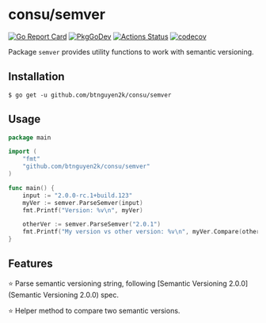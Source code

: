 # consu/semver

[![Go Report Card](https://goreportcard.com/badge/github.com/btnguyen2k/consu)](https://goreportcard.com/report/github.com/btnguyen2k/consu)
[![PkgGoDev](https://pkg.go.dev/badge/github.com/btnguyen2k/consu/semver)](https://pkg.go.dev/github.com/btnguyen2k/consu/semver)
[![Actions Status](https://github.com/btnguyen2k/consu/workflows/semver/badge.svg)](https://github.com/btnguyen2k/consu/actions)
[![codecov](https://codecov.io/gh/btnguyen2k/consu/branch/semver/graph/badge.svg?token=PWSL21DE1D)](https://app.codecov.io/gh/btnguyen2k/consu/tree/semver/semver)

Package `semver` provides utility functions to work with semantic versioning.

## Installation

```shell
$ go get -u github.com/btnguyen2k/consu/semver
```

## Usage

```go
package main

import (
	"fmt"
	"github.com/btnguyen2k/consu/semver"
)

func main() {
	input := "2.0.0-rc.1+build.123"
	myVer := semver.ParseSemver(input)
    fmt.Printf("Version: %v\n", myVer)

	otherVer := semver.ParseSemver("2.0.1")
	fmt.Printf("My version vs other version: %v\n", myVer.Compare(otherVer))
}
```

## Features

⭐ Parse semantic versioning string, following [Semantic Versioning 2.0.0](Semantic Versioning 2.0.0) spec.

⭐ Helper method to compare two semantic versions.
